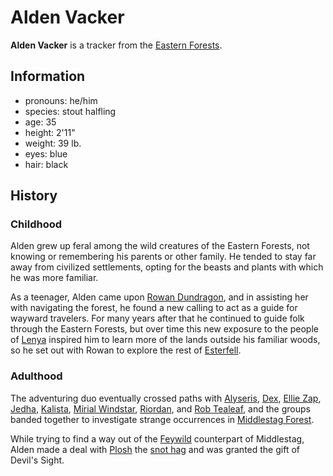 # Alden Vacker

**Alden Vacker** is a tracker from the [Eastern Forests](../../../mote/esterfell/lenya/eastern-forests.md).

## Information

- pronouns: he/him
- species: stout halfling
- age: 35
- height: 2'11"
- weight: 39 lb.
- eyes: blue
- hair: black

## History

### Childhood

Alden grew up feral among the wild creatures of the Eastern Forests, not knowing or remembering his parents or other family. He tended to stay far away from civilized settlements, opting for the beasts and plants with which he was more familiar.

As a teenager, Alden came upon [Rowan Dundragon](../../esterfell-accord/citizenry/rowan-dundragon.md), and in assisting her with navigating the forest, he found a new calling to act as a guide for wayward travelers. For many years after that he continued to guide folk through the Eastern Forests, but over time this new exposure to the people of [Lenya](../../../mote/esterfell/lenya/lenya.md) inspired him to learn more of the lands outside his familiar woods, so he set out with Rowan to explore the rest of [Esterfell](../../../mote/esterfell/esterfell.md).

### Adulthood

The adventuring duo eventually crossed paths with [Alyseris](../../esterfell-accord/citizenry/alyseris.md), [Dex](../../../organizations/shorsta-halasma/members/dex.md), [Ellie Zap](../../esterfell-accord/citizenry/ellie-zap.md), [Jedha](../../esterfell-accord/citizenry/jedha.md), [Kalista](../../../organizations/reynards-den/members/kalista.md), [Mírial Windstar](mirial-windstar.md), [Riordan](../../esterfell-accord/citizenry/riordan.md), and [Rob Tealeaf](../../../organizations/gilded-purse/members/rob-tealeaf.md), and the groups banded together to investigate strange occurrences in [Middlestag Forest](../../../mote/esterfell/lenya/middlestag-forest.md).

While trying to find a way out of the [Feywild](cosmology/feywild.md) counterpart of Middlestag, Alden made a deal with [Plosh](../../../organizations/unseelie-court/plosh.md) the [snot hag](../../../bestiary/snot-hag.md) and was granted the gift of Devil's Sight.
